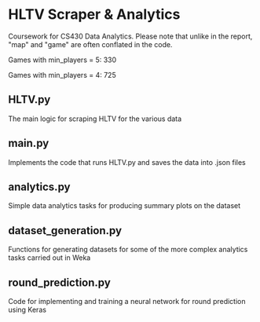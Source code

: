 # HLTV Scraper & Analytics

Coursework for CS430 Data Analytics. Please note that unlike in the report, "map" and "game" are often conflated in the code.

Games with min_players = 5: 330

Games with min_players = 4: 725

## HLTV.py
The main logic for scraping HLTV for the various data

## main.py
Implements the code that runs HLTV.py and saves the data into .json files

## analytics.py
Simple data analytics tasks for producing summary plots on the dataset

## dataset_generation.py
Functions for generating datasets for some of the more complex analytics tasks carried out in Weka

## round_prediction.py
Code for implementing and training a neural network for round prediction using Keras
